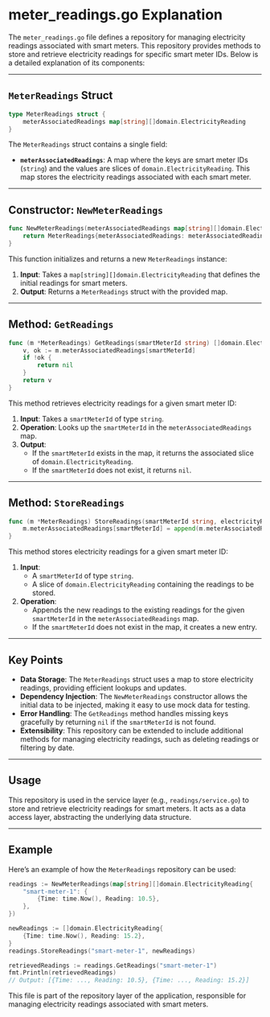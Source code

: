 # meter_readings.go Explanation

The `meter_readings.go` file defines a repository for managing electricity readings associated with smart meters. This repository provides methods to store and retrieve electricity readings for specific smart meter IDs. Below is a detailed explanation of its components:

---

## `MeterReadings` Struct
```go
type MeterReadings struct {
    meterAssociatedReadings map[string][]domain.ElectricityReading
}
```
The `MeterReadings` struct contains a single field:
- **`meterAssociatedReadings`**: A map where the keys are smart meter IDs (`string`) and the values are slices of `domain.ElectricityReading`. This map stores the electricity readings associated with each smart meter.

---

## Constructor: `NewMeterReadings`
```go
func NewMeterReadings(meterAssociatedReadings map[string][]domain.ElectricityReading) MeterReadings {
    return MeterReadings{meterAssociatedReadings: meterAssociatedReadings}
}
```
This function initializes and returns a new `MeterReadings` instance:
1. **Input**: Takes a `map[string][]domain.ElectricityReading` that defines the initial readings for smart meters.
2. **Output**: Returns a `MeterReadings` struct with the provided map.

---

## Method: `GetReadings`
```go
func (m *MeterReadings) GetReadings(smartMeterId string) []domain.ElectricityReading {
    v, ok := m.meterAssociatedReadings[smartMeterId]
    if !ok {
        return nil
    }
    return v
}
```
This method retrieves electricity readings for a given smart meter ID:
1. **Input**: Takes a `smartMeterId` of type `string`.
2. **Operation**: Looks up the `smartMeterId` in the `meterAssociatedReadings` map.
3. **Output**:
   - If the `smartMeterId` exists in the map, it returns the associated slice of `domain.ElectricityReading`.
   - If the `smartMeterId` does not exist, it returns `nil`.

---

## Method: `StoreReadings`
```go
func (m *MeterReadings) StoreReadings(smartMeterId string, electricityReadings []domain.ElectricityReading) {
    m.meterAssociatedReadings[smartMeterId] = append(m.meterAssociatedReadings[smartMeterId], electricityReadings...)
}
```
This method stores electricity readings for a given smart meter ID:
1. **Input**:
   - A `smartMeterId` of type `string`.
   - A slice of `domain.ElectricityReading` containing the readings to be stored.
2. **Operation**:
   - Appends the new readings to the existing readings for the given `smartMeterId` in the `meterAssociatedReadings` map.
   - If the `smartMeterId` does not exist in the map, it creates a new entry.

---

## Key Points
- **Data Storage**: The `MeterReadings` struct uses a map to store electricity readings, providing efficient lookups and updates.
- **Dependency Injection**: The `NewMeterReadings` constructor allows the initial data to be injected, making it easy to use mock data for testing.
- **Error Handling**: The `GetReadings` method handles missing keys gracefully by returning `nil` if the `smartMeterId` is not found.
- **Extensibility**: This repository can be extended to include additional methods for managing electricity readings, such as deleting readings or filtering by date.

---

## Usage
This repository is used in the service layer (e.g., `readings/service.go`) to store and retrieve electricity readings for smart meters. It acts as a data access layer, abstracting the underlying data structure.

---

## Example
Here’s an example of how the `MeterReadings` repository can be used:
```go
readings := NewMeterReadings(map[string][]domain.ElectricityReading{
    "smart-meter-1": {
        {Time: time.Now(), Reading: 10.5},
    },
})

newReadings := []domain.ElectricityReading{
    {Time: time.Now(), Reading: 15.2},
}
readings.StoreReadings("smart-meter-1", newReadings)

retrievedReadings := readings.GetReadings("smart-meter-1")
fmt.Println(retrievedReadings)
// Output: [{Time: ..., Reading: 10.5}, {Time: ..., Reading: 15.2}]
```

This file is part of the repository layer of the application, responsible for managing electricity readings associated with smart meters.
